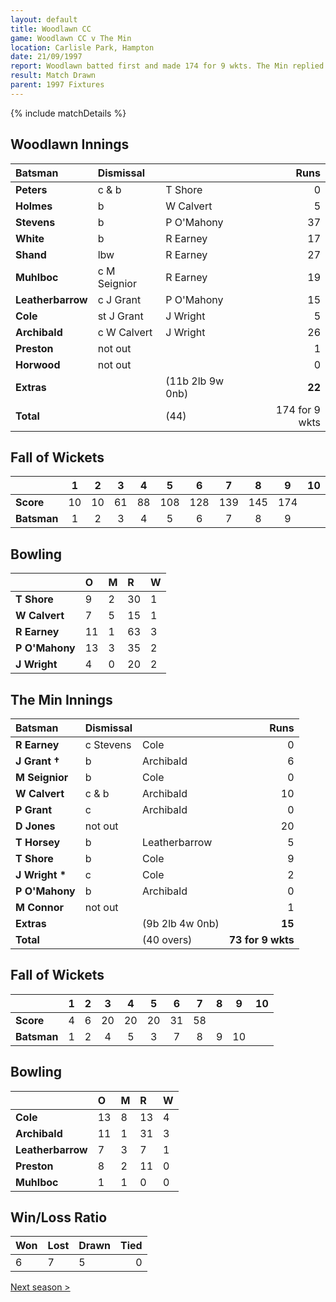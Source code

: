 ```yaml
---
layout: default
title: Woodlawn CC
game: Woodlawn CC v The Min
location: Carlisle Park, Hampton
date: 21/09/1997
report: Woodlawn batted first and made 174 for 9 wkts. The Min replied with 73 for 9 wkts
result: Match Drawn
parent: 1997 Fixtures
---
```


{% include matchDetails %}

## Woodlawn Innings

| Batsman | Dismissal |  | Runs |
|:---|:---|---|---:|
| **Peters** | c & b | T Shore | 0 |
| **Holmes** | b | W Calvert | 5 |
| **Stevens** | b | P O'Mahony | 37 |
| **White** | b | R Earney | 17 |
| **Shand** | lbw | R Earney | 27 |
| **Muhlboc** | c M Seignior | R Earney | 19 |
| **Leatherbarrow** | c J Grant | P O'Mahony | 15 |
| **Cole** | st J Grant | J Wright | 5 |
| **Archibald** | c W Calvert | J Wright | 26 |
| **Preston** | not out |  | 1 |
| **Horwood** | not out |  | 0 |
| **Extras** | | (11b 2lb 9w 0nb) | **22** |
| **Total** | | (44) | 174 for 9 wkts |

## Fall of Wickets

| | 1 | 2 | 3 | 4 | 5 | 6 | 7 | 8 | 9 | 10 |
|---|:---:|:---:|:---:|:---:|:---:|:---:|:---:|:---:|:---:|:---:|
| **Score** | 10 | 10 | 61 | 88 | 108 | 128 | 139 | 145 | 174 |  |
| **Batsman** | 1 | 2 | 3 | 4 | 5 | 6 | 7 | 8 | 9 |  |

## Bowling

| | O | M | R | W |
|---|:---|:---|:---|:---|
| **T Shore** | 9 | 2 | 30 | 1 |
| **W Calvert** | 7 | 5 | 15 | 1 |
| **R Earney** | 11 | 1 | 63 | 3 |
| **P O'Mahony** | 13 | 3 | 35 | 2 |
| **J Wright** | 4 | 0 | 20 | 2 |

## The Min Innings

| Batsman | Dismissal |  | Runs |
|:---|:---|---|---:|
| **R Earney** | c Stevens | Cole | 0 |
| **J Grant &#8224;** | b | Archibald | 6 |
| **M Seignior** | b | Cole | 0 |
| **W Calvert** | c & b | Archibald | 10 |
| **P Grant** | c | Archibald | 0 |
| **D Jones** | not out |  | 20 |
| **T Horsey** | b | Leatherbarrow | 5 |
| **T Shore** | b | Cole | 9 |
| **J Wright &#42;** | c | Cole | 2 |
| **P O'Mahony** | b | Archibald | 0 |
| **M Connor** | not out |  | 1 |
| **Extras** | | (9b 2lb 4w 0nb) | **15** |
| **Total** | | (40 overs) | **73 for 9 wkts** |

## Fall of Wickets

| | 1 | 2 | 3 | 4 | 5 | 6 | 7 | 8 | 9 | 10 |
|---|:---:|:---:|:---:|:---:|:---:|:---:|:---:|:---:|:---:|:---:|
| **Score** | 4 | 6 | 20 | 20 | 20 | 31 | 58 |  |  |  |
| **Batsman** | 1 | 2 | 4 | 5 | 3 | 7 | 8 | 9 | 10 |  |

## Bowling

| | O | M | R | W |
|---|:---|:---|:---|:---|
| **Cole** | 13 | 8 | 13 | 4 |
| **Archibald** | 11 | 1 | 31 | 3 |
| **Leatherbarrow** | 7 | 3 | 7 | 1 |
| **Preston** | 8 | 2 | 11 | 0 |
| **Muhlboc** | 1 | 1 | 0 | 0 |

## Win/Loss Ratio

| Won | Lost | Drawn | Tied |
|:---|:---|:---|---:|
| 6 | 7 | 5 | 0 |

[Next season >](../1998)